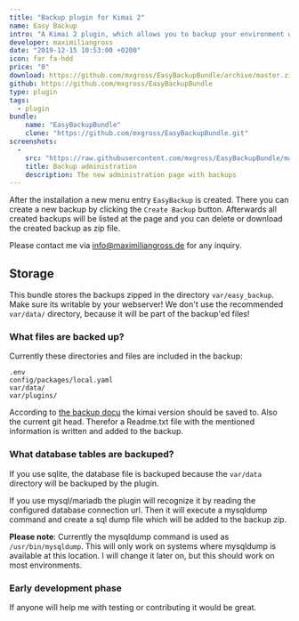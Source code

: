 ```yaml
---
title: "Backup plugin for Kimai 2"
name: Easy Backup
intro: "A Kimai 2 plugin, which allows you to backup your environment with a single click."
developer: maximiliangross
date: "2019-12-15 10:53:00 +0200"
icon: far fa-hdd
price: "0"
download: https://github.com/mxgross/EasyBackupBundle/archive/master.zip
github: https://github.com/mxgross/EasyBackupBundle
type: plugin
tags:
  - plugin
bundle:
    name: "EasyBackupBundle"
    clone: "https://github.com/mxgross/EasyBackupBundle.git"
screenshots:
  - 
    src: "https://raw.githubusercontent.com/mxgross/EasyBackupBundle/master/screenshot.jpg"
    title: Backup administration
    description: The new administration page with backups 
---
```


After the installation a new menu entry `EasyBackup` is created. There you can create a new backup
by clicking the `Create Backup` button. Afterwards all created backups will be listed at the page 
and you can delete or download the created backup as zip file.

Please contact me via [info@maximiliangross.de](mailto:info@maximiliangross.de) for any inquiry.

## Storage

This bundle stores the backups zipped in the directory `var/easy_backup`.
Make sure its writable by your webserver! We don't use the recommended 
`var/data/` directory, because it will be part of the backup'ed files!

### What files are backed up?

Currently these directories and files are included in the backup:

```
.env
config/packages/local.yaml
var/data/
var/plugins/
```

According to [the backup docu](https://www.kimai.org/documentation/backups.html) the kimai version should be saved to.
Also the current git head.
Therefor a Readme.txt file with the mentioned information is written and added to the backup.

### What database tables are backuped?

If you use sqlite, the database file is backuped because the `var/data` directory will be backuped by the plugin.

If you use mysql/mariadb the plugin will recognize it by reading the configured database connection url.
Then it will execute a mysqldump command and create a sql dump file which will be added to the backup zip.

**Please note**: Currently the mysqldump command is used as `/usr/bin/mysqldump`. This will only work on systems where
mysqldump is available at this location. I will change it later on, but this should work on most environments.

### Early development phase

If anyone will help me with testing or contributing it would be great.
